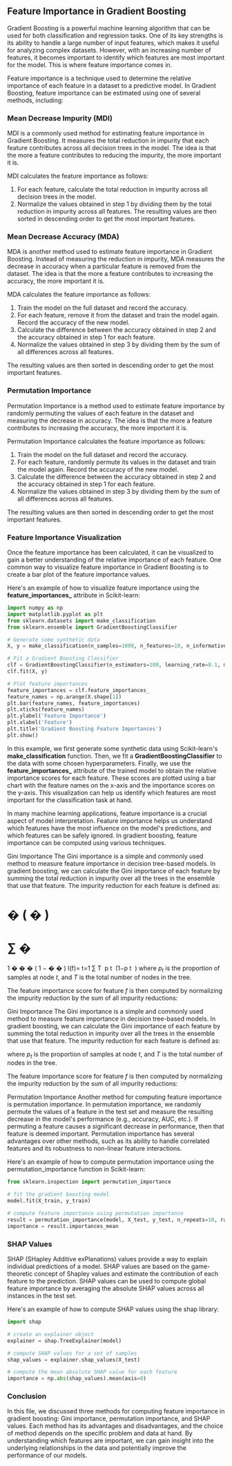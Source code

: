 ## Feature Importance in Gradient Boosting
Gradient Boosting is a powerful machine learning algorithm that can be used for both classification and regression tasks. One of its key strengths is its ability to handle a large number of input features, which makes it useful for analyzing complex datasets. However, with an increasing number of features, it becomes important to identify which features are most important for the model. This is where feature importance comes in.

Feature importance is a technique used to determine the relative importance of each feature in a dataset to a predictive model. In Gradient Boosting, feature importance can be estimated using one of several methods, including:

### Mean Decrease Impurity (MDI)
MDI is a commonly used method for estimating feature importance in Gradient Boosting. It measures the total reduction in impurity that each feature contributes across all decision trees in the model. The idea is that the more a feature contributes to reducing the impurity, the more important it is.

MDI calculates the feature importance as follows:

1. For each feature, calculate the total reduction in impurity across all decision trees in the model.
2. Normalize the values obtained in step 1 by dividing them by the total reduction in impurity across all features.
The resulting values are then sorted in descending order to get the most important features.

### Mean Decrease Accuracy (MDA)
MDA is another method used to estimate feature importance in Gradient Boosting. Instead of measuring the reduction in impurity, MDA measures the decrease in accuracy when a particular feature is removed from the dataset. The idea is that the more a feature contributes to increasing the accuracy, the more important it is.

MDA calculates the feature importance as follows:

1. Train the model on the full dataset and record the accuracy.
2. For each feature, remove it from the dataset and train the model again. Record the accuracy of the new model.
3. Calculate the difference between the accuracy obtained in step 2 and the accuracy obtained in step 1 for each feature.
4. Normalize the values obtained in step 3 by dividing them by the sum of all differences across all features.

The resulting values are then sorted in descending order to get the most important features.

### Permutation Importance
Permutation Importance is a method used to estimate feature importance by randomly permuting the values of each feature in the dataset and measuring the decrease in accuracy. The idea is that the more a feature contributes to increasing the accuracy, the more important it is.

Permutation Importance calculates the feature importance as follows:

1. Train the model on the full dataset and record the accuracy.
2. For each feature, randomly permute its values in the dataset and train the model again. Record the accuracy of the new model.
3. Calculate the difference between the accuracy obtained in step 2 and the accuracy obtained in step 1 for each feature.
4. Normalize the values obtained in step 3 by dividing them by the sum of all differences across all features.

The resulting values are then sorted in descending order to get the most important features.

### Feature Importance Visualization
Once the feature importance has been calculated, it can be visualized to gain a better understanding of the relative importance of each feature. One common way to visualize feature importance in Gradient Boosting is to create a bar plot of the feature importance values.

Here's an example of how to visualize feature importance using the **feature_importances_** attribute in Scikit-learn:

```python 
import numpy as np
import matplotlib.pyplot as plt
from sklearn.datasets import make_classification
from sklearn.ensemble import GradientBoostingClassifier

# Generate some synthetic data
X, y = make_classification(n_samples=1000, n_features=10, n_informative=5, n_redundant=2, random_state=42)

# Fit a Gradient Boosting Classifier
clf = GradientBoostingClassifier(n_estimators=100, learning_rate=0.1, max_depth=3, random_state=42)
clf.fit(X, y)

# Plot feature importances
feature_importances = clf.feature_importances_
feature_names = np.arange(X.shape[1])
plt.bar(feature_names, feature_importances)
plt.xticks(feature_names)
plt.ylabel('Feature Importance')
plt.xlabel('Feature')
plt.title('Gradient Boosting Feature Importances')
plt.show()

```
In this example, we first generate some synthetic data using Scikit-learn's **make_classification** function. Then, we fit a **GradientBoostingClassifier** to the data with some chosen hyperparameters. Finally, we use the **feature_importances_** attribute of the trained model to obtain the relative importance scores for each feature. These scores are plotted using a bar chart with the feature names on the x-axis and the importance scores on the y-axis. This visualization can help us identify which features are most important for the classification task at hand.

In many machine learning applications, feature importance is a crucial aspect of model interpretation. Feature importance helps us understand which features have the most influence on the model's predictions, and which features can be safely ignored. In gradient boosting, feature importance can be computed using various techniques.

Gini Importance
The Gini importance is a simple and commonly used method to measure feature importance in decision tree-based models. In gradient boosting, we can calculate the Gini importance of each feature by summing the total reduction in impurity over all the trees in the ensemble that use that feature. The impurity reduction for each feature is defined as:

�
(
�
)
=
∑
�
=
1
�
�
�
(
1
−
�
�
)
I(f)= 
t=1
∑
T
​
 p 
t
​
 (1−p 
t
​
 )
where $p_t$ is the proportion of samples at node $t$, and $T$ is the total number of nodes in the tree.

The feature importance score for feature $f$ is then computed by normalizing the impurity reduction by the sum of all impurity reductions:

Gini Importance
The Gini importance is a simple and commonly used method to measure feature importance in decision tree-based models. In gradient boosting, we can calculate the Gini importance of each feature by summing the total reduction in impurity over all the trees in the ensemble that use that feature. The impurity reduction for each feature is defined as:


where $p_t$ is the proportion of samples at node $t$, and $T$ is the total number of nodes in the tree.

The feature importance score for feature $f$ is then computed by normalizing the impurity reduction by the sum of all impurity reductions:
​

Permutation Importance
Another method for computing feature importance is permutation importance. In permutation importance, we randomly permute the values of a feature in the test set and measure the resulting decrease in the model's performance (e.g., accuracy, AUC, etc.). If permuting a feature causes a significant decrease in performance, then that feature is deemed important. Permutation importance has several advantages over other methods, such as its ability to handle correlated features and its robustness to non-linear feature interactions.

Here's an example of how to compute permutation importance using the permutation_importance function in Scikit-learn:

```python 
from sklearn.inspection import permutation_importance

# fit the gradient boosting model
model.fit(X_train, y_train)

# compute feature importance using permutation importance
result = permutation_importance(model, X_test, y_test, n_repeats=10, random_state=42)
importance = result.importances_mean
```

### SHAP Values
SHAP (SHapley Additive exPlanations) values provide a way to explain individual predictions of a model. SHAP values are based on the game-theoretic concept of Shapley values and estimate the contribution of each feature to the prediction. SHAP values can be used to compute global feature importance by averaging the absolute SHAP values across all instances in the test set.

Here's an example of how to compute SHAP values using the shap library:

```python 
import shap

# create an explainer object
explainer = shap.TreeExplainer(model)

# compute SHAP values for a set of samples
shap_values = explainer.shap_values(X_test)

# compute the mean absolute SHAP value for each feature
importance = np.abs(shap_values).mean(axis=0)
```

### Conclusion
In this file, we discussed three methods for computing feature importance in gradient boosting: Gini importance, permutation importance, and SHAP values. Each method has its advantages and disadvantages, and the choice of method depends on the specific problem and data at hand. By understanding which features are important, we can gain insight into the underlying relationships in the data and potentially improve the performance of our models.